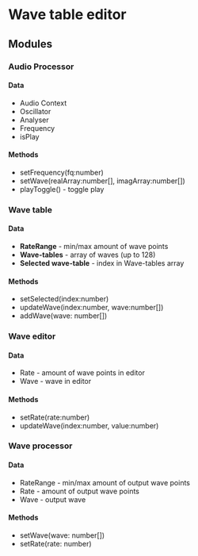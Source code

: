# Wave table editor

## Modules

### Audio Processor

#### Data

* Audio Context
* Oscillator
* Analyser
* Frequency
* isPlay

#### Methods

* setFrequency(fq:number)
* setWave(realArray:number[], imagArray:number[])
* playToggle() - toggle play

### Wave table

#### Data

* **RateRange** - min/max amount of wave points
* **Wave-tables** - array of waves (up to 128)
* **Selected wave-table** - index in Wave-tables array

#### Methods

* setSelected(index:number)
* updateWave(index:number, wave:number[])
* addWave(wave: number[])

### Wave editor

#### Data

* Rate - amount of wave points in editor
* Wave - wave in editor

#### Methods

* setRate(rate:number)
* updateWave(index:number, value:number)

### Wave processor

#### Data

* RateRange - min/max amount of output wave points
* Rate - amount of output wave points
* Wave - output wave

#### Methods

* setWave(wave: number[])
* setRate(rate: number)


